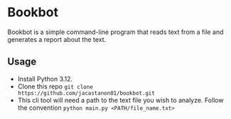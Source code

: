 # Bookbot

Bookbot is a simple command-line program that reads text from a file and generates a report about the text.

## Usage

- Install Python 3.12.
- Clone this repo `git clone https://github.com/jacastanon01/bookbot.git`
- This cli tool will need a path to the text file you wish to analyze. Follow the convention `python main.py <PATH/file_name.txt>`
